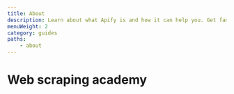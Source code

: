 ```yaml
---
title: About
description: Learn about what Apify is and how it can help you. Get familiar with the platform and take you first steps in using actors.
menuWeight: 2
category: guides
paths:
    - about
---
```


# Web scraping academy
